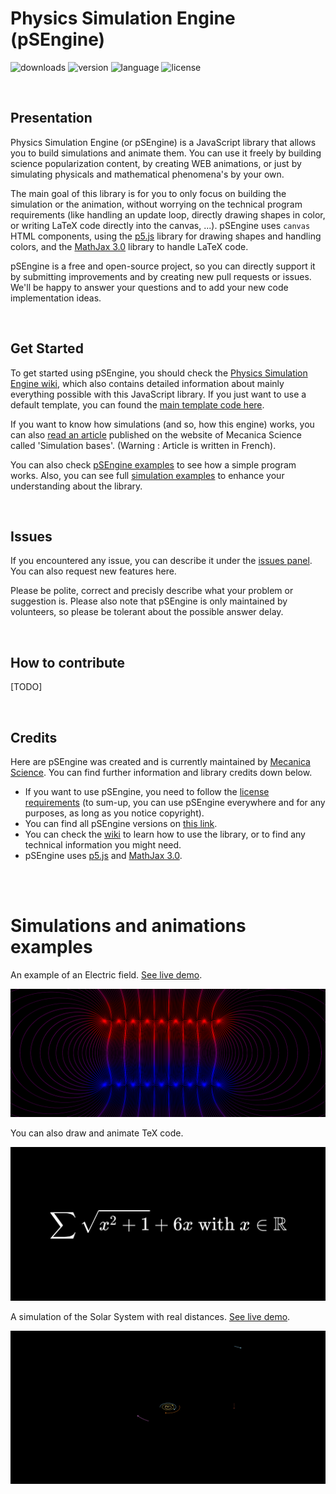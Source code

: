 # Physics Simulation Engine (pSEngine)

![downloads](https://img.shields.io/github/downloads/MecanicaScience/PhysicsSimulationEngine/total)
![version](https://img.shields.io/github/package-json/v/MecanicaScience/PhysicsSimulationEngine)
![language](https://img.shields.io/badge/Language-JavaScript-9cf)
![license](https://img.shields.io/github/license/mecanicascience/PhysicsSimulationEngine)

<br/>

## Presentation
Physics Simulation Engine (or pSEngine) is a JavaScript library that allows you to build simulations and animate them. You can use it freely by building science popularization content, by creating WEB animations, or just by simulating physicals and mathematical phenomena's by your own.

The main goal of this library is for you to only focus on building the simulation or the animation, without worrying on the technical program requirements (like handling an update loop, directly drawing shapes in color, or writing LaTeX code directly into the canvas, ...). pSEngine uses `canvas` HTML components, using the [p5.js](https://p5js.org/) library for drawing shapes and handling colors, and the [MathJax 3.0](https://www.mathjax.org/) library to handle LaTeX code.

pSEngine is a free and open-source project, so you can directly support it by submitting improvements and by creating new pull requests or issues. We'll be happy to answer your questions and to add your new code implementation ideas.

<br/>

## Get Started
To get started using pSEngine, you should check the [Physics Simulation Engine wiki](https://github.com/mecanicascience/PhysicsSimulationEngine/wiki), which also contains detailed information about mainly everything possible with this JavaScript library. If you just want to use a default template, you can found the [main template code here](https://github.com/mecanicascience/PhysicsSimulationEngine/tree/master/examples/template).

If you want to know how simulations (and so, how this engine) works, you can also [read an article](https://mecanicascience.herokuapp.com/article/les_bases_de_la_simulation&articleview&3) published on the website of Mecanica Science called 'Simulation bases'. (Warning : Article is written in French).

You can also check [pSEngine examples](https://github.com/mecanicascience/PhysicsSimulationEngine/tree/master/examples) to see how a simple program works. Also, you can see full [simulation examples](https://github.com/mecanicascience/PhysicsSimulationEngine#simulations-and-animations-examples) to enhance your understanding about the library.

<br/>

## Issues
If you encountered any issue, you can describe it under the [issues panel](https://github.com/mecanicascience/PhysicsSimulationEngine/issues). You can also request new features here.

Please be polite, correct and precisly describe what your problem or suggestion is. Please also note that pSEngine is only maintained by volunteers, so please be tolerant about the possible answer delay.

<br/>

## How to contribute
[TODO]

<br/>

## Credits
Here are pSEngine was created and is currently maintained by [Mecanica Science](https://mecanicascience.herokuapp.com/).
You can find further information and library credits down below.
 - If you want to use pSEngine, you need to follow the [license requirements](https://github.com/mecanicascience/PhysicsSimulationEngine/blob/master/LICENSE) (to sum-up, you can use pSEngine everywhere and for any purposes, as long as you notice copyright).
 - You can find all pSEngine versions on [this link](https://github.com/mecanicascience/PhysicsSimulationEngine/releases).
 - You can check the [wiki](https://github.com/mecanicascience/PhysicsSimulationEngine/wiki) to learn how to use the library, or to find any technical information you might need.
 - pSEngine uses [p5.js](https://p5js.org/) and [MathJax 3.0](https://www.mathjax.org/).


<br/><br/>
# Simulations and animations examples
An example of an Electric field. [See live demo](https://mecanicascience.herokuapp.com/simulationview/champ_electrique&simulationview&electromag&2).

![Electric field example](imgs/example_electric_field.png)
<br/>

You can also draw and animate TeX code.

![TeX code drawing](imgs/example_tex_drawing.png)
<br/>

A simulation of the Solar System with real distances. [See live demo](https://mecanicascience.github.io/PhysicsSimulationEngine/examples/solar_system/).

![Solar System simulation](imgs/example_solar_system.png)
